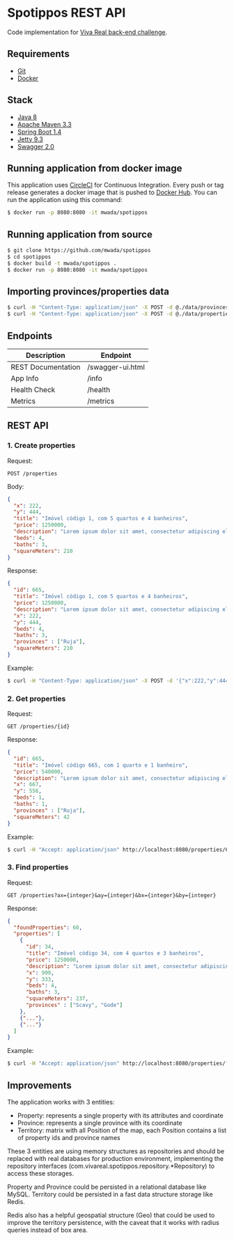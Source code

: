 # Spotippos REST API

Code implementation for [Viva Real back-end challenge](https://github.com/VivaReal/code-challenge/blob/master/backend.md).


## Requirements

* [Git](https://git-scm.com/)
* [Docker](https://www.docker.com)


## Stack

* [Java 8](http://openjdk.java.net/)
* [Apache Maven 3.3](http://maven.apache.org/)
* [Spring Boot 1.4](http://projects.spring.io/spring-boot/)
* [Jetty 9.3](http://www.eclipse.org/jetty/)
* [Swagger 2.0](http://swagger.io/)


## Running application from docker image

This application uses [CircleCI](https://circleci.com) for Continuous Integration. Every push or tag release generates a docker image that is pushed to [Docker Hub](https://hub.docker.com/r/mwada/spotippos/).
You can run the application using this command:

```sh
$ docker run -p 8080:8080 -it mwada/spotippos
```


## Running application from source

```sh
$ git clone https://github.com/mwada/spotippos
$ cd spotippos
$ docker build -t mwada/spotippos .
$ docker run -p 8080:8080 -it mwada/spotippos
```


## Importing provinces/properties data

```sh
$ curl -H "Content-Type: application/json" -X POST -d @./data/provinces.json http://localhost:8080/loadProvinces
$ curl -H "Content-Type: application/json" -X POST -d @./data/properties.json http://localhost:8080/loadProperties
```

## Endpoints

Description | Endpoint
------------|---------
REST Documentation|/swagger-ui.html
App Info|/info
Health Check|/health
Metrics|/metrics


## REST API

### 1. Create properties
Request:
```
POST /properties
```

Body:
```json
{
  "x": 222,
  "y": 444,
  "title": "Imóvel código 1, com 5 quartos e 4 banheiros",
  "price": 1250000,
  "description": "Lorem ipsum dolor sit amet, consectetur adipiscing elit.",
  "beds": 4,
  "baths": 3,
  "squareMeters": 210
}
```
Response:
```json
{
  "id": 665,
  "title": "Imóvel código 1, com 5 quartos e 4 banheiros",
  "price": 1250000,
  "description": "Lorem ipsum dolor sit amet, consectetur adipiscing elit.",
  "x": 222,
  "y": 444,
  "beds": 4,
  "baths": 3,
  "provinces" : ["Ruja"],
  "squareMeters": 210
}
```

Example:
```sh
$ curl -H "Content-Type: application/json" -X POST -d '{"x":222,"y":444,"title": "Title","price":1250000,"description":"Description","beds":4,"baths":3,"squareMeters":210}' http://localhost:8080/properties
```

### 2. Get properties

Request:
```
GET /properties/{id}
```

Response:
```json
{
  "id": 665,
  "title": "Imóvel código 665, com 1 quarto e 1 banheiro",
  "price": 540000,
  "description": "Lorem ipsum dolor sit amet, consectetur adipiscing elit.",
  "x": 667,
  "y": 556,
  "beds": 1,
  "baths": 1,
  "provinces" : ["Ruja"],
  "squareMeters": 42
}
```

Example:
```sh
$ curl -H "Accept: application/json" http://localhost:8080/properties/665
```

### 3. Find properties

Request:
```
GET /properties?ax={integer}&ay={integer}&bx={integer}&by={integer}
```

Response:
```json
{
  "foundProperties": 60,
  "properties": [
    {
      "id": 34,
      "title": "Imóvel código 34, com 4 quartos e 3 banheiros",
      "price": 1250000,
      "description": "Lorem ipsum dolor sit amet, consectetur adipiscing elit.",
      "x": 999,
      "y": 333,
      "beds": 4,
      "baths": 3,
      "squareMeters": 237,
      "provinces" : ["Scavy", "Gode"]
    },
    {"..."},
    {"..."}
  ]
}
```

Example:
```sh
$ curl -H "Accept: application/json" http://localhost:8080/properties/?ax=0&ay=100&bx=100&by=0
```

## Improvements

The application works with 3 entities:

* Property: represents a single property with its attributes and coordinate
* Province: represents a single province with its coordinate
* Territory: matrix with all Position of the map, each Position contains a list of property ids and province names

These 3 entities are using memory structures as repositories and should be replaced with real databases for production environment, implementing the repository interfaces (com.vivareal.spotippos.repository.*Repository) to access these storages.

Property and Province could be persisted in a relational database like MySQL.
Territory could be persisted in a fast data structure storage like Redis.

Redis also has a helpful geospatial structure (Geo) that could be used to improve the territory persistence, with the caveat that it works with radius queries instead of box area.
